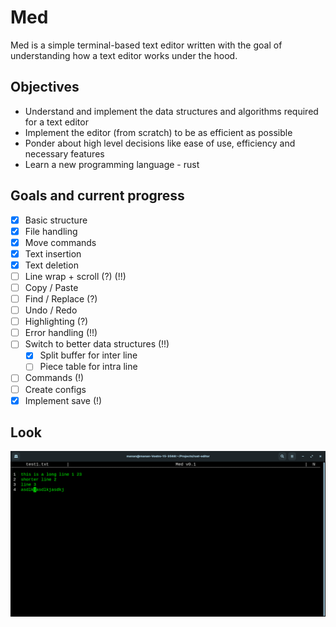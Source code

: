 # Med 

Med is a simple terminal-based text editor written with the goal of understanding how a text editor works under the hood.

## Objectives
- Understand and implement the data structures and algorithms required for a text editor
- Implement the editor (from scratch) to be as efficient as possible 
- Ponder about high level decisions like ease of use, efficiency and necessary features
- Learn a new programming language - rust

## Goals and current progress
- [x] Basic structure
- [x] File handling
- [x] Move commands
- [x] Text insertion
- [x] Text deletion
- [ ] Line wrap + scroll (?) (!!)
- [ ] Copy / Paste
- [ ] Find / Replace (?)
- [ ] Undo / Redo
- [ ] Highlighting (?)
- [ ] Error handling (!!)
- [ ] Switch to better data structures (!!)
    - [x] Split buffer for inter line
    - [ ] Piece table for intra line
- [ ] Commands (!)
- [ ] Create configs
- [x] Implement save (!)

## Look
![med-curr-screen](screens/med-curr.png)